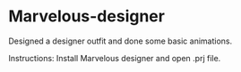 # Marvelous-designer
Designed a designer outfit and done some basic animations.

Instructions: Install Marvelous designer and open .prj file.
